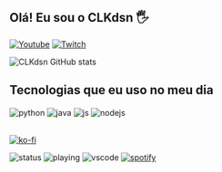 ## Olá! Eu sou o CLKdsn 🖐️

[![Youtube](https://img.shields.io/badge/YouTube-FF0000?style=for-the-badge&logo=youtube&logoColor=white)](https://www.youtube.com/channel/UCLNVFTs36l1jWpiMxt35aYw)
[![Twitch](https://img.shields.io/badge/Twitch-9146FF?style=for-the-badge&logo=twitch&logoColor=white)](https://www.twitch.tv/clkdsn)

![CLKdsn GitHub stats](https://github-readme-stats.vercel.app/api?username=clkdsn&show_icons=true&theme=dracula&count_private=true)

## Tecnologias que eu uso no meu dia

<div style="display: inline_block">
  <img align="center" alt="python" src="https://img.shields.io/badge/Python-3776AB?style=for-the-badge&logo=python&logoColor=white" />
  <img align="center" alt="java" src="https://img.shields.io/badge/Java-ED8B00?style=for-the-badge&logo=openjdk&logoColor=white" />
  <img align="center" alt="js" src="https://img.shields.io/badge/JavaScript-F7DF1E?style=for-the-badge&logo=javascript&logoColor=black" />
    <img align="center" alt="nodejs" src="https://img.shields.io/badge/Node.js-43853D?style=for-the-badge&logo=node.js&logoColor=white" />
</div><br/>



  [![ko-fi](https://ko-fi.com/img/githubbutton_sm.svg)](https://ko-fi.com/Q5Q0I8RNP)

<img src="https://api.statusbadges.me/badge/status/399629048667701248?simple=true" alt="status"> <img src="https://api.statusbadges.me/badge/playing/399629048667701248" alt="playing"> <img src="https://api.statusbadges.me/badge/vscode/399629048667701248" alt="vscode"> <a href="https://api.statusbadges.me/openspotify/399629048667701248" target="_blank" rel="noopener"><img src="https://api.statusbadges.me/badge/spotify/399629048667701248" alt="spotify"></a>
